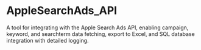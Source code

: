# AppleSearchAds_API
A tool for integrating with the Apple Search Ads API, enabling campaign, keyword, and searchterm data fetching, export to Excel, and SQL database integration with detailed logging.
